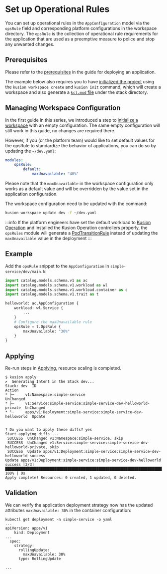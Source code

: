# Set up Operational Rules

You can set up operational rules in the `AppConfiguration` model via the `opsRule` field and corresponding platform configurations in the workspace directory. The `opsRule` is the collection of operational rule requirements for the application that are used as a preemptive measure to police and stop any unwanted changes.

## Prerequisites

Please refer to the [prerequisites](deploy-application#prerequisites) in the guide for deploying an application.

The example below also requires you to have [initialized the project](deploy-application#initializing) using the `kusion workspace create` and `kusion init` command, which will create a workspace and also generate a [`kcl.mod` file](deploy-application#kclmod) under the stack directory.

## Managing Workspace Configuration

In the first guide in this series, we introduced a step to [initialize a workspace](deploy-application#initializing-workspace-configuration) with an empty configuration. The same empty configuration will still work in this guide, no changes are required there.

However, if you (or the platform team) would like to set default values for the opsRule to standardize the behavior of applications, you can do so by updating the `~/dev.yaml`:
```yaml
modules:
    opsRule:
        default:
            maxUnavailable: "40%"
```

Please note that the `maxUnavailable` in the workspace configuration only works as a default value and will be overridden by the value set in the application configuration.

The workspace configuration need to be updated with the command:
```bash
kusion workspace update dev -f ~/dev.yaml
```

:::info
If the platform engineers have set the default workload to [Kusion Operation](https://github.com/KusionStack/operating) and installed the Kusion Operation controllers properly, the `opsRules` module will generate a [PodTransitionRule](https://www.kusionstack.io/docs/operating/manuals/podtransitionrule) instead of updating the `maxUnavailable` value in the deployment
:::

## Example

Add the `opsRule` snippet to the `AppConfiguration` in `simple-service/dev/main.k`:

```py
import catalog.models.schema.v1 as ac
import catalog.models.schema.v1.workload as wl
import catalog.models.schema.v1.workload.container as c
import catalog.models.schema.v1.trait as t

helloworld: ac.AppConfiguration {
    workload: wl.Service {
        ...
    }
    # Configure the maxUnavailable rule
    opsRule = t.OpsRule {
        maxUnavailable: "30%"
    }
}
```

## Applying

Re-run steps in [Applying](deploy-application#applying), resource scaling is completed.

```
$ kusion apply
✔︎  Generating Intent in the Stack dev...                                                                                                                                                                                                     
Stack: dev  ID                                                               Action
* ├─     v1:Namespace:simple-service                                      UnChanged
* ├─     v1:Service:simple-service:simple-service-dev-helloworld-private  UnChanged
* └─     apps/v1:Deployment:simple-service:simple-service-dev-helloworld  Update


? Do you want to apply these diffs? yes
Start applying diffs ...
 SUCCESS  UnChanged v1:Namespace:simple-service, skip                                                                                                                                                                                         
 SUCCESS  UnChanged v1:Service:simple-service:simple-service-dev-helloworld-private, skip                                                                                                                                                     
 SUCCESS  Update apps/v1:Deployment:simple-service:simple-service-dev-helloworld success                                                                                                                                                      
Update apps/v1:Deployment:simple-service:simple-service-dev-helloworld success [3/3] ███████████████████████████████████████████████████████████████████████████████████████████████████████████████████████████████████████████████ 100% | 0s
Apply complete! Resources: 0 created, 1 updated, 0 deleted.
```

## Validation

We can verify the application deployment strategy now has the updated attributes `maxUnavailable: 30%` in the container configuration:

```shell
kubectl get deployment -n simple-service -o yaml
...
apiVersion: apps/v1
    kind: Deployment
...
  spec:
    strategy:
      rollingUpdate:
        maxUnavailable: 30%
      type: RollingUpdate

...
```